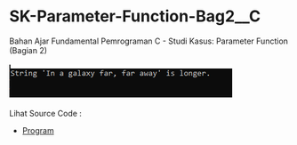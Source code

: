# SK-Parameter-Function-Bag2__C
Bahan Ajar Fundamental Pemrograman C - Studi Kasus: Parameter Function (Bagian 2)<br><br>
<img src="https://github.com/RizkyKhapidsyah/SK-Parameter-Function-Bag2__C/blob/master/SK-Parameter-Function-Bag2__C/result/001.PNG"><br><br>
Lihat Source Code : <br>
- <a href="https://github.com/RizkyKhapidsyah/SK-Parameter-Function-Bag2__C/blob/master/SK-Parameter-Function-Bag2__C/Source.c">Program</a>
